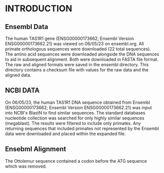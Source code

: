 # INTRODUCTION
## Ensembl Data
The human TAS1R1 gene (ENSG00000173662; Ensembl Version 
ENSG00000173662.21) was viewed on 06/05/23 on 
ensembl.org. All primate orthologous sequences were downloaded (22 
total sequences). The amino acid sequences were downloaded alongside the 
DNA sequences to aid in subsequent alignment. Both were downloaded in FASTA file format. The raw and aligned formats were saved in the ensembl directory. This directory contains a checksum file with values for the raw data and the aligned data. 

## NCBI DATA
On 06/05/23, the human TAS1R1 DNA sequence obtained from Ensembl 
(ENSG00000173662; Ensembl Version 
ENSG00000173662.21) was input into NCBI's BlastN to find 
similar sequences. The standard databases nucleotide collection was searched for only highly similar sequences (megablast). The results were filtered to include only primates. Any returning sequences that included primates not represented by the Ensembl data were downloaded and placed within the expanded file. 


## Ensebml Alignment 
The Ottolemur sequence contained a codon before the ATG sequence which was 
removed. 
